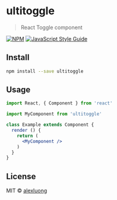 # ultitoggle

> React Toggle component

[![NPM](https://img.shields.io/npm/v/ultitoggle.svg)](https://www.npmjs.com/package/ultitoggle) [![JavaScript Style Guide](https://img.shields.io/badge/code_style-standard-brightgreen.svg)](https://standardjs.com)

## Install

```bash
npm install --save ultitoggle
```

## Usage

```jsx
import React, { Component } from 'react'

import MyComponent from 'ultitoggle'

class Example extends Component {
  render () {
    return (
      <MyComponent />
    )
  }
}
```

## License

MIT © [alexluong](https://github.com/alexluong)

